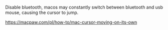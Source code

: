 Disable bluetooth, macos may constantly switch between bluetooth and usb mouse, causing the cursor to jump.

https://macpaw.com/pl/how-to/mac-cursor-moving-on-its-own

